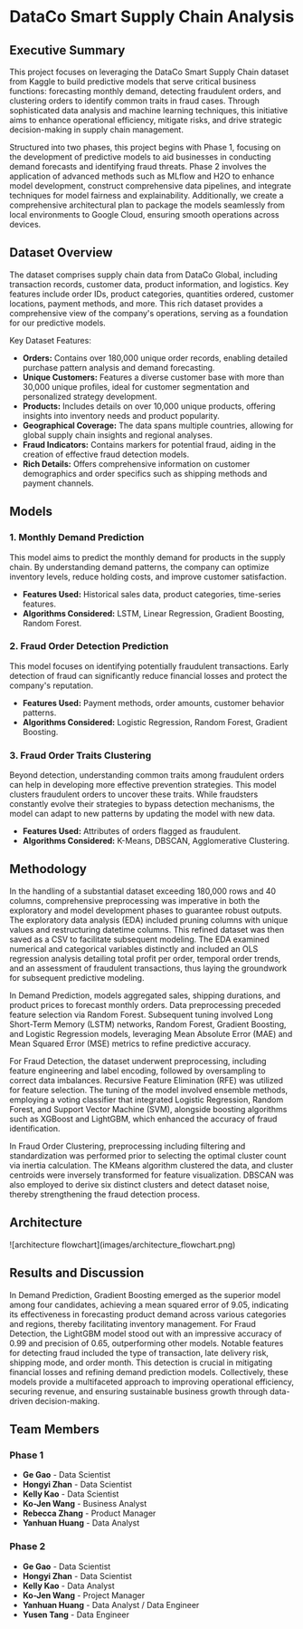 <h1>DataCo Smart Supply Chain Analysis</h1>

<h2>Executive Summary</h2>
<p>This project focuses on leveraging the DataCo Smart Supply Chain dataset from Kaggle to build predictive models that serve critical business functions: forecasting monthly demand, detecting fraudulent orders, and clustering orders to identify common traits in fraud cases. Through sophisticated data analysis and machine learning techniques, this initiative aims to enhance operational efficiency, mitigate risks, and drive strategic decision-making in supply chain management.</p>

<p>Structured into two phases, this project begins with Phase 1, focusing on the development of predictive models to aid businesses in conducting demand forecasts and identifying fraud threats. Phase 2 involves the application of advanced methods such as MLflow and H2O to enhance model development, construct comprehensive data pipelines, and integrate techniques for model fairness and explainability. Additionally, we create a comprehensive architectural plan to package the models seamlessly from local environments to Google Cloud, ensuring smooth operations across devices.</p>

<h2>Dataset Overview</h2>
<p>The dataset comprises supply chain data from DataCo Global, including transaction records, customer data, product information, and logistics. Key features include order IDs, product categories, quantities ordered, customer locations, payment methods, and more. This rich dataset provides a comprehensive view of the company's operations, serving as a foundation for our predictive models.</p>
<p>Key Dataset Features:</p>
<ul>
<li><b>Orders:</b> Contains over 180,000 unique order records, enabling detailed purchase pattern analysis and demand forecasting.</li>
<li><b>Unique Customers:</b> Features a diverse customer base with more than 30,000 unique profiles, ideal for customer segmentation and personalized strategy development.</li>
<li><b>Products:</b> Includes details on over 10,000 unique products, offering insights into inventory needs and product popularity.</li>
<li><b>Geographical Coverage:</b> The data spans multiple countries, allowing for global supply chain insights and regional analyses.</li>
<li><b>Fraud Indicators:</b> Contains markers for potential fraud, aiding in the creation of effective fraud detection models.</li>
<li><b>Rich Details:</b> Offers comprehensive information on customer demographics and order specifics such as shipping methods and payment channels.</li>
</ul>

<h2>Models</h2>
<h3>1. Monthly Demand Prediction</h3>
<p>This model aims to predict the monthly demand for products in the supply chain. By understanding demand patterns, the company can optimize inventory levels, reduce holding costs, and improve customer satisfaction.
</p>
<ul>
<li><b>Features Used:</b> Historical sales data, product categories, time-series features.</li>
<li><b>Algorithms Considered:</b> LSTM, Linear Regression, Gradient Boosting, Random Forest.</li></ul>

<h3>2. Fraud Order Detection Prediction</h3>
<p>This model focuses on identifying potentially fraudulent transactions. Early detection of fraud can significantly reduce financial losses and protect the company's reputation.
</p>
<ul>
<li><b>Features Used:</b> Payment methods, order amounts, customer behavior patterns.</li>
<li><b>Algorithms Considered:</b> Logistic Regression, Random Forest, Gradient Boosting.</li></ul>

<h3>3. Fraud Order Traits Clustering</h3>
<p>Beyond detection, understanding common traits among fraudulent orders can help in developing more effective prevention strategies. This model clusters fraudulent orders to uncover these traits. While fraudsters constantly evolve their strategies to bypass detection mechanisms, the model can adapt to new patterns by updating the model with new data.
</p>
<ul>
<li><b>Features Used:</b> Attributes of orders flagged as fraudulent.</li>
<li><b>Algorithms Considered:</b> K-Means, DBSCAN, Agglomerative Clustering.</li></ul>


<h2>Methodology</h2>
<p>In the handling of a substantial dataset exceeding 180,000 rows and 40 columns, comprehensive preprocessing was imperative in both the exploratory and model development phases to guarantee robust outputs. The exploratory data analysis (EDA) included pruning columns with unique values and restructuring datetime columns. This refined dataset was then saved as a CSV to facilitate subsequent modeling. The EDA examined numerical and categorical variables distinctly and included an OLS regression analysis detailing total profit per order, temporal order trends, and an assessment of fraudulent transactions, thus laying the groundwork for subsequent predictive modeling.</p>
<p>In Demand Prediction, models aggregated sales, shipping durations, and product prices to forecast monthly orders. Data preprocessing preceded feature selection via Random Forest. Subsequent tuning involved Long Short-Term Memory (LSTM) networks, Random Forest, Gradient Boosting, and Logistic Regression models, leveraging Mean Absolute Error (MAE) and Mean Squared Error (MSE) metrics to refine predictive accuracy.</p>
<p>For Fraud Detection, the dataset underwent preprocessing, including feature engineering and label encoding, followed by oversampling to correct data imbalances. Recursive Feature Elimination (RFE) was utilized for feature selection. The tuning of the model involved ensemble methods, employing a voting classifier that integrated Logistic Regression, Random Forest, and Support Vector Machine (SVM), alongside boosting algorithms such as XGBoost and LightGBM, which enhanced the accuracy of fraud identification.</p>
<p>In Fraud Order Clustering, preprocessing including filtering and standardization was performed prior to selecting the optimal cluster count via inertia calculation. The KMeans algorithm clustered the data, and cluster centroids were inversely transformed for feature visualization. DBSCAN was also employed to derive six distinct clusters and detect dataset noise, thereby strengthening the fraud detection process.</p>

<h2>Architecture</h2>
![architecture flowchart](images/architecture_flowchart.png)

<h2>Results and Discussion</h2>
<p>In Demand Prediction, Gradient Boosting emerged as the superior model among four candidates, achieving a mean squared error of 9.05, indicating its effectiveness in forecasting product demand across various categories and regions, thereby facilitating inventory management. For Fraud Detection, the LightGBM model stood out with an impressive accuracy of 0.99 and precision of 0.65, outperforming other models. Notable features for detecting fraud included the type of transaction, late delivery risk, shipping mode, and order month. This detection is crucial in mitigating financial losses and refining demand prediction models. Collectively, these models provide a multifaceted approach to improving operational efficiency, securing revenue, and ensuring sustainable business growth through data-driven decision-making.</p>


<h2>Team Members</h2>

<h3>Phase 1</h3>
<ul>
<li><b>Ge Gao</b> - Data Scientist</li>
<li><b>Hongyi Zhan</b> - Data Scientist</li>
<li><b>Kelly Kao</b> - Data Scientist</li>
<li><b>Ko-Jen Wang</b> - Business Analyst</li>
<li><b>Rebecca Zhang</b> - Product Manager</li>
<li><b>Yanhuan Huang</b> - Data Analyst</li>

</ul>

<h3>Phase 2</h3>
<ul>
<li><b>Ge Gao</b> - Data Scientist</li>
<li><b>Hongyi Zhan</b> - Data Scientist</li>
<li><b>Kelly Kao</b> - Data Analyst</li>
<li><b>Ko-Jen Wang</b> - Project Manager</li>
<li><b>Yanhuan Huang</b> - Data Analyst / Data Engineer</li>
<li><b>Yusen Tang</b> - Data Engineer</li>

</ul>



